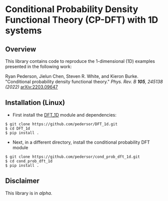 Conditional Probability Density Functional Theory (CP-DFT) with 1D systems
===============================

Overview
------------

This library contains code to reproduce the 1-dimensional (1D) examples
presented in the following work:


Ryan Pederson, Jielun Chen, Steven R. White, and Kieron Burke. 
"Conditional probability density functional theory." 
*Phys. Rev. B **105**, 245138 (2022)* [arXiv:2203.09647](https://arxiv.org/abs/2203.09647)


Installation (Linux)
------------

* First install the [DFT_1D](https://github.com/pedersor/DFT_1d) module and dependencies:
```
$ git clone https://github.com/pedersor/DFT_1d.git
$ cd DFT_1d
$ pip install .
```

* Next, in a different directory, install the conditional probability DFT module 
```
$ git clone https://github.com/pedersor/cond_prob_dft_1d.git
$ cd cond_prob_dft_1d
$ pip install .
```

## Disclaimer
This library is in *alpha*.
